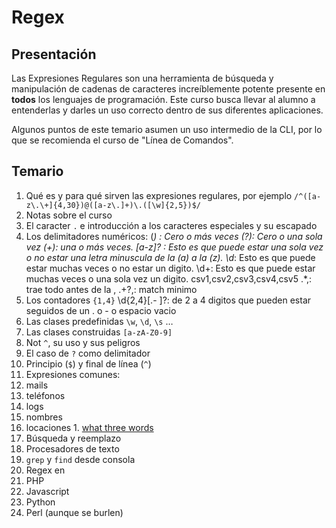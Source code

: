 Regex
=====

## Presentación

Las Expresiones Regulares son una herramienta de búsqueda y manipulación de cadenas de caracteres increíblemente potente presente en **todos** los lenguajes de programación. Este curso busca llevar al alumno a entenderlas y darles un uso correcto dentro de sus diferentes aplicaciones.

Algunos puntos de este temario asumen un uso intermedio de la CLI, por lo que se recomienda el curso de "Línea de Comandos".

## Temario

1. Qué es y para qué sirven las expresiones regulares, por ejemplo `/^([a-z\.\+]{4,30})@([a-z\.]+)\.([\w]{2,5})$/`
1. Notas sobre el curso
1. El caracter `.` e introducción a los caracteres especiales y su escapado
1. Los delimitadores numéricos: 
	(*) : Cero o más veces
	(?): Cero o una sola vez
	(+): una o más veces.
	[a-z]? : Esto es que puede estar una sola vez o no estar una letra minuscula de la (a) a la (z).
	\d*: Esto es que puede estar muchas veces o no estar un digito.
	\d+: Esto es que puede estar muchas veces o una sola vez un digito.
	csv1,csv2,csv3,csv4,csv5
	.*,: trae todo antes de la ,
	.+?,: match minimo
1. Los contadores `{1,4}`
	\d{2,4}[\.\- ]?: de 2 a 4 digitos que pueden estar seguidos de un . o - o espacio vacio
1. Las clases predefinidas `\w`, `\d`, `\s` …
1. Las clases construidas `[a-zA-Z0-9]`
1. Not `^`, su uso y sus peligros
1. El caso de `?` como delimitador
1. Principio (`$`) y final de línea (`^`)
1. Expresiones comunes:
  1. mails
  1. teléfonos
  1. logs
  1. nombres
  1. locaciones
    1. [what three words](https://what3words.com/)
1. Búsqueda y reemplazo
1. Procesadores de texto
1. `grep` y `find` desde consola
1. Regex en
  1. PHP
  1. Javascript
  1. Python
  1. Perl (aunque se burlen)
